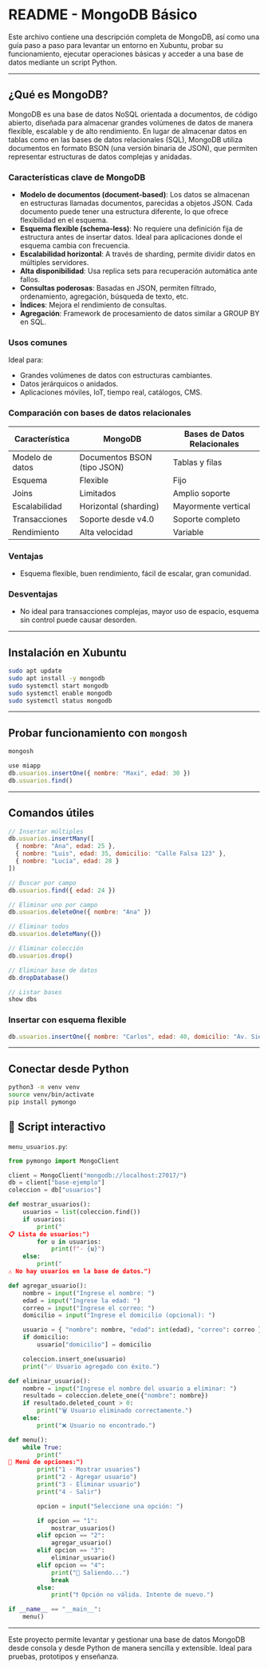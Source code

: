 
# README - MongoDB Básico

Este archivo contiene una descripción completa de MongoDB, así como una guía paso a paso para levantar un entorno en Xubuntu, probar su funcionamiento, ejecutar operaciones básicas y acceder a una base de datos mediante un script Python.

---

## ¿Qué es MongoDB?

MongoDB es una base de datos NoSQL orientada a documentos, de código abierto, diseñada para almacenar grandes volúmenes de datos de manera flexible, escalable y de alto rendimiento. En lugar de almacenar datos en tablas como en las bases de datos relacionales (SQL), MongoDB utiliza documentos en formato BSON (una versión binaria de JSON), que permiten representar estructuras de datos complejas y anidadas.

### Características clave de MongoDB

- **Modelo de documentos (document-based)**: Los datos se almacenan en estructuras llamadas documentos, parecidas a objetos JSON. Cada documento puede tener una estructura diferente, lo que ofrece flexibilidad en el esquema.
- **Esquema flexible (schema-less)**: No requiere una definición fija de estructura antes de insertar datos. Ideal para aplicaciones donde el esquema cambia con frecuencia.
- **Escalabilidad horizontal**: A través de sharding, permite dividir datos en múltiples servidores.
- **Alta disponibilidad**: Usa replica sets para recuperación automática ante fallos.
- **Consultas poderosas**: Basadas en JSON, permiten filtrado, ordenamiento, agregación, búsqueda de texto, etc.
- **Índices**: Mejora el rendimiento de consultas.
- **Agregación**: Framework de procesamiento de datos similar a GROUP BY en SQL.

### Usos comunes

Ideal para:
- Grandes volúmenes de datos con estructuras cambiantes.
- Datos jerárquicos o anidados.
- Aplicaciones móviles, IoT, tiempo real, catálogos, CMS.

### Comparación con bases de datos relacionales

| Característica      | MongoDB                    | Bases de Datos Relacionales |
|---------------------|----------------------------|-----------------------------|
| Modelo de datos     | Documentos BSON (tipo JSON)| Tablas y filas              |
| Esquema             | Flexible                   | Fijo                        |
| Joins               | Limitados                  | Amplio soporte              |
| Escalabilidad       | Horizontal (sharding)      | Mayormente vertical         |
| Transacciones       | Soporte desde v4.0         | Soporte completo            |
| Rendimiento         | Alta velocidad             | Variable                    |


### Ventajas

- Esquema flexible, buen rendimiento, fácil de escalar, gran comunidad.

### Desventajas

- No ideal para transacciones complejas, mayor uso de espacio, esquema sin control puede causar desorden.

---

## Instalación en Xubuntu

```bash
sudo apt update
sudo apt install -y mongodb
sudo systemctl start mongodb
sudo systemctl enable mongodb
sudo systemctl status mongodb
```
---

## Probar funcionamiento con `mongosh`

```bash
mongosh
```

```js
use miapp
db.usuarios.insertOne({ nombre: "Maxi", edad: 30 })
db.usuarios.find()
```

---

## Comandos útiles

```js
// Insertar múltiples
db.usuarios.insertMany([
  { nombre: "Ana", edad: 25 },
  { nombre: "Luis", edad: 35, domicilio: "Calle Falsa 123" },
  { nombre: "Lucía", edad: 28 }
])

// Buscar por campo
db.usuarios.find({ edad: 24 })

// Eliminar uno por campo
db.usuarios.deleteOne({ nombre: "Ana" })

// Eliminar todos
db.usuarios.deleteMany({})

// Eliminar colección
db.usuarios.drop()

// Eliminar base de datos
db.dropDatabase()

// Listar bases
show dbs
```

### Insertar con esquema flexible

```js
db.usuarios.insertOne({ nombre: "Carlos", edad: 40, domicilio: "Av. Siempre Viva" })
```

---

## Conectar desde Python

```bash
python3 -m venv venv
source venv/bin/activate
pip install pymongo
```


## 🧾 Script interactivo

`menu_usuarios.py`:

```python
from pymongo import MongoClient

client = MongoClient("mongodb://localhost:27017/")
db = client["base-ejemplo"]
coleccion = db["usuarios"]

def mostrar_usuarios():
    usuarios = list(coleccion.find())
    if usuarios:
        print("
📋 Lista de usuarios:")
        for u in usuarios:
            print(f"- {u}")
    else:
        print("
⚠️ No hay usuarios en la base de datos.")

def agregar_usuario():
    nombre = input("Ingrese el nombre: ")
    edad = input("Ingrese la edad: ")
    correo = input("Ingrese el correo: ")
    domicilio = input("Ingrese el domicilio (opcional): ")

    usuario = { "nombre": nombre, "edad": int(edad), "correo": correo }
    if domicilio:
        usuario["domicilio"] = domicilio

    coleccion.insert_one(usuario)
    print("✅ Usuario agregado con éxito.")

def eliminar_usuario():
    nombre = input("Ingrese el nombre del usuario a eliminar: ")
    resultado = coleccion.delete_one({"nombre": nombre})
    if resultado.deleted_count > 0:
        print("🗑️ Usuario eliminado correctamente.")
    else:
        print("❌ Usuario no encontrado.")

def menu():
    while True:
        print("
🧾 Menú de opciones:")
        print("1 - Mostrar usuarios")
        print("2 - Agregar usuario")
        print("3 - Eliminar usuario")
        print("4 - Salir")

        opcion = input("Seleccione una opción: ")

        if opcion == "1":
            mostrar_usuarios()
        elif opcion == "2":
            agregar_usuario()
        elif opcion == "3":
            eliminar_usuario()
        elif opcion == "4":
            print("👋 Saliendo...")
            break
        else:
            print("❗ Opción no válida. Intente de nuevo.")

if __name__ == "__main__":
    menu()
```

---

Este proyecto permite levantar y gestionar una base de datos MongoDB desde consola y desde Python de manera sencilla y extensible. Ideal para pruebas, prototipos y enseñanza.
